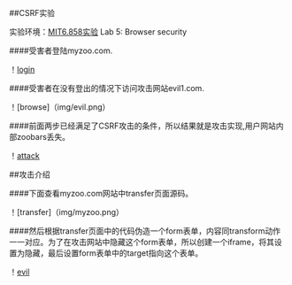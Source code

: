 ##CSRF实验

实验环境：[MIT6.858实验](http://css.csail.mit.edu/6.858/2014/schedule.html)  Lab 5: Browser security

####受害者登陆myzoo.com.

！[login](img/login.png)

####受害者在没有登出的情况下访问攻击网站evil1.com.

！[browse]（img/evil.png）

####前面两步已经满足了CSRF攻击的条件，所以结果就是攻击实现,用户网站内部zoobars丢失。

！[attack](img/attack.png)

##攻击介绍


####下面查看myzoo.com网站中transfer页面源码。

！[transfer]（img/myzoo.png）

####然后根据transfer页面中的代码伪造一个form表单，内容同transform动作一一对应。为了在攻击网站中隐藏这个form表单，所以创建一个iframe，将其设置为隐藏，最后设置form表单中的target指向这个表单。

！[evil](img/evil2.png)

